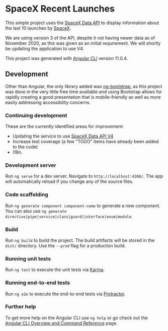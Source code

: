 # SpaceX Recent Launches

This simple project uses the [SpaceX Data API](https://docs.spacexdata.com/) to display information about the last 10 launches by [SpaceX](https://www.spacex.com/).

We are using version 3 of the API, despite it not having newer data as of November 2020, as this was given as an initial requirement. We will shortly be updating the application to use V4.

This project was generated with [Angular CLI](https://github.com/angular/angular-cli) version 11.0.4.

## Development

Other than Angular, the only library added was [ng-bootstrap](https://ng-bootstrap.github.io/), as this project was done in the very little free time available and using Bootstrap allows for rapidly creating a good presentation that is mobile-friendly as well as more easily addressing accessibility concerns.

### Continuing development

These are the currently identified areas for improvement:

- Updating the service to use [SpaceX Data API V4](https://github.com/r-spacex/SpaceX-API/tree/master/docs/v4)
- Increase test coverage (a few "TODO" items have already been added to the code)
- I18n.

### Development server

Run `ng serve` for a dev server. Navigate to `http://localhost:4200/`. The app will automatically reload if you change any of the source files.

### Code scaffolding

Run `ng generate component component-name` to generate a new component. You can also use `ng generate directive|pipe|service|class|guard|interface|enum|module`.

### Build

Run `ng build` to build the project. The build artifacts will be stored in the `dist/` directory. Use the `--prod` flag for a production build.

### Running unit tests

Run `ng test` to execute the unit tests via [Karma](https://karma-runner.github.io).

### Running end-to-end tests

Run `ng e2e` to execute the end-to-end tests via [Protractor](http://www.protractortest.org/).

### Further help

To get more help on the Angular CLI use `ng help` or go check out the [Angular CLI Overview and Command Reference](https://angular.io/cli) page.
